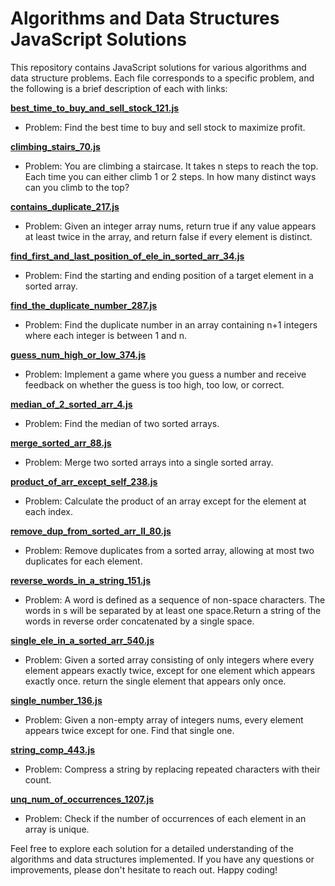 # Algorithms and Data Structures JavaScript Solutions

This repository contains JavaScript solutions for various algorithms and data structure problems. Each file corresponds to a specific problem, and the following is a brief description of each with links:

**[best_time_to_buy_and_sell_stock_121.js](best_time_to_buy_and_sell_stock_121.js)**

- Problem: Find the best time to buy and sell stock to maximize profit.

**[climbing_stairs_70.js](climbing_stairs_70.js)**

- Problem: You are climbing a staircase. It takes n steps to reach the top. Each time you can either climb 1 or 2 steps. In how many distinct ways can you climb to the top?

**[contains_duplicate_217.js](contains_duplicate_217.js)**

- Problem: Given an integer array nums, return true if any value appears at least twice in the array, and return false if every element is distinct.

**[find_first_and_last_position_of_ele_in_sorted_arr_34.js](find_first_and_last_position_of_ele_in_sorted_arr_34.js)**

- Problem: Find the starting and ending position of a target element in a sorted array.

**[find_the_duplicate_number_287.js](find_the_duplicate_number_287.js)**

- Problem: Find the duplicate number in an array containing n+1 integers where each integer is between 1 and n.

**[guess_num_high_or_low_374.js](guess_num_high_or_low_374.js)**

- Problem: Implement a game where you guess a number and receive feedback on whether the guess is too high, too low, or correct.

**[median_of_2_sorted_arr_4.js](median_of_2_sorted_arr_4.js)**

- Problem: Find the median of two sorted arrays.

**[merge_sorted_arr_88.js](merge_sorted_arr_88.js)**

- Problem: Merge two sorted arrays into a single sorted array.

**[product_of_arr_except_self_238.js](product_of_arr_except_self_238.js)**

- Problem: Calculate the product of an array except for the element at each index.

**[remove_dup_from_sorted_arr_II_80.js](remove_dup_from_sorted_arr_II_80.js)**

- Problem: Remove duplicates from a sorted array, allowing at most two duplicates for each element.

**[reverse_words_in_a_string_151.js](reverse_words_in_a_string_151.js)**

- Problem: A word is defined as a sequence of non-space characters. The words in s will be separated by at least one space.Return a string of the words in reverse order concatenated by a single space.

**[single_ele_in_a_sorted_arr_540.js](single_ele_in_a_sorted_arr_540.js)**

- Problem: Given a sorted array consisting of only integers where every element appears exactly twice, except for one element which appears exactly once. return the single element that appears only once.

**[single_number_136.js](single_number_136.js)**

- Problem: Given a non-empty array of integers nums, every element appears twice except for one. Find that single one.

**[string_comp_443.js](string_comp_443.js)**

- Problem: Compress a string by replacing repeated characters with their count.

**[unq_num_of_occurrences_1207.js](unq_num_of_occurrences_1207.js)**

- Problem: Check if the number of occurrences of each element in an array is unique.

Feel free to explore each solution for a detailed understanding of the algorithms and data structures implemented. If you have any questions or improvements, please don't hesitate to reach out. Happy coding!
